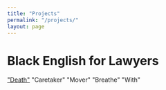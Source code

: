 ```yaml
---
title: "Projects"
permalink: "/projects/"
layout: page
---
```

# Black English for Lawyers


["Death"](/assets/audio/Death.m4a)
"Caretaker"
"Mover"
"Breathe"
"With"

